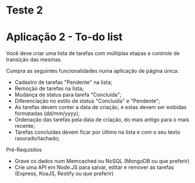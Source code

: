 # Teste 2

# Aplicação 2 - To-do list
 
Você deve criar uma lista de tarefas com múltiplas etapas
 e controle de transição das mesmas.
 
Cumpra as seguintes funcionalidades numa aplicação de
 página única:
 
- Cadastro de tarefas "Pendente" na lista;
- Remoção de tarefas na lista;
- Mudança de status para tarefa "Concluída";
- Diferenciação no estilo de status "Concluída" e "Pendente";
- As tarefas devem conter a data de criação, e estas devem
 ser exibidas formatadas (dd/mm/yyyy);
- Ordenação das tarefas pela data de criação, do mais
 antigo para o mais recente;
- Tarefas concluídas devem ficar por último na lista e
 com o seu texto rasurado/tachado;
 
Pré-Requisitos
- Grave os dados num Memcached ou NoSQL (MongoDB ou que
 preferir)
- Crie uma API em Node.JS para salvar, editar e remover
 as tarefas (Express, KoaJS, Restify ou que preferir)

